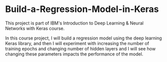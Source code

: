 # Build-a-Regression-Model-in-Keras

This project is part of IBM's Introduction to Deep Learning & Neural Networks with Keras course.

In this course project, I will build a regression model using the deep learning Keras library, and then I will experiment with increasing the number of training epochs and changing number of hidden layers and I will see how changing these parameters impacts the performance of the model.

